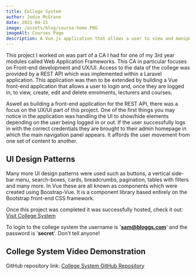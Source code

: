 ```yaml
---
title: College System
author: Jodie McGrane
date: 2021-04-15
image: /assets/blog/course-home.PNG
imageAlt: Courses Page
description: A Vue.js application that allows a user to view and manipulate data about courses, lecturers and enrolments at a college.
---
```


This project I worked on was part of a CA I had for one of my 3rd year modules called Web Application Frameworks. This CA in particular focuses on Front-end development and UX/UI. Access to the data of the college was provided by a REST API which was implemented within a Laravel application. This application was then to be extended by building a Vue front-end application that allows a user to login and, once they are logged in, to view, create, edit and delete enrolments, lecturers and courses.

Aswell as building a front-end application for the REST API, there was a focus on the UX/UI part of this project. One of the first things you may notice in the application was handling the UI to show/hide elements depending on the user being logged in or out. If the user successfully logs in with the correct credentials they are brought to their admin homepage in which the main navigation panel appears. It affords the user movement from one set of content to another.

<h2>UI Design Patterns</h2>

Many more UI design patterns were used such as buttons, a vertical side-bar menu, search-boxes, cards, breadcrumbs, pagination, tables with filters and many more. In Vue these are all known as components which were created using Boostrap-Vue. It is a component library based entirely on the Bootstrap front-end CSS framework.

Once this project was completed it was successfully hosted, check it out: <a href="https://college-vue-jodie.web.app/">Visit College System</a>

To login to the college system the username is '<b>sam@bloggs.com</b>' and the password is '<b>secret</b>'. Don't tell anyone!

<h2>College System Video Demonstration</h2>

GitHub repository link: <a href="https://github.com/jodiemcgrane/college-vue">College System GitHub Repository</a>